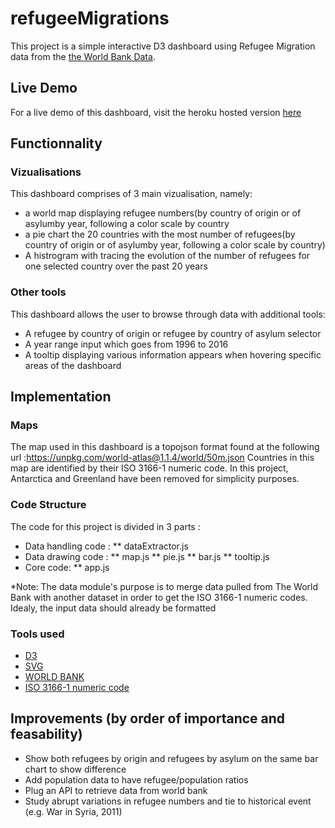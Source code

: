 # refugeeMigrations


This project is a simple interactive D3 dashboard using Refugee Migration data from the [the World Bank Data](https://data.worldbank.org/).

## Live Demo

For a live demo of this dashboard, visit the heroku hosted version [here](https://glacial-sands-88000.herokuapp.com/)


## Functionnality

### Vizualisations
This dashboard comprises of 3 main vizualisation, namely:

* a world map displaying refugee numbers(by country of origin or of asylumby year, following a color scale by country
* a pie chart the 20 countries with the most number of refugees(by country of origin or of asylumby year, following a color scale by country)
* A histrogram with tracing the evolution of the number of refugees for one selected country over the past 20 years

### Other tools
This dashboard allows the user to browse through data with additional tools:
* A refugee by country of origin or refugee by country of asylum selector
* A year range input which goes from 1996 to 2016
* A tooltip displaying various information appears when hovering specific areas of the dashboard

## Implementation

### Maps

The map used in this dashboard is a topojson format found at the following url :https://unpkg.com/world-atlas@1.1.4/world/50m.json
Countries in this map are identified by their ISO 3166-1 numeric code. In this project, Antarctica and Greenland have been removed for simplicity purposes.

### Code Structure

The code for this project is divided in 3 parts :

* Data handling code : 
  ** dataExtractor.js
* Data drawing code : 
  ** map.js
  ** pie.js
  ** bar.js
  ** tooltip.js
* Core code: 
  ** app.js


*Note: The data module's purpose is to merge data pulled from The World Bank with another dataset in order to get the ISO 3166-1 numeric codes. Idealy, the input data should already be formatted

### Tools used

* [D3](https://d3js.org/)
* [SVG](https://developer.mozilla.org/kab/docs/Web/SVG)
* [WORLD BANK](https://data.worldbank.org/)
* [ISO 3166-1 numeric code](https://en.wikipedia.org/wiki/ISO_3166-1_numeric)


## Improvements (by order of importance and feasability)

* Show both refugees by origin and refugees by asylum on the same bar chart to show difference
* Add population data to have refugee/population ratios
* Plug an API to retrieve data from world bank
* Study abrupt variations in refugee numbers and tie to historical event (e.g. War in Syria, 2011)










